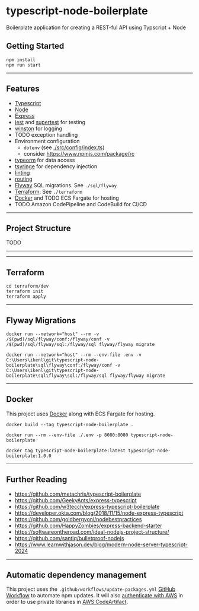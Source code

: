 # typescript-node-boilerplate

Boilerplate application for creating a REST-ful API using Typscript + Node

## Getting Started

```
npm install
npm run start
```

---

## Features

- [Typescript](https://www.typescriptlang.org/)
- [Node](https://nodejs.org/en/)
- [Express](https://expressjs.com/)
- [jest](https://jestjs.io/) and [supertest](https://github.com/visionmedia/supertest) for testing
- [winston](https://github.com/winstonjs/winston) for logging
- TODO exception handling
- Environment configuration
  - `dotenv` (see [./src/config/index.ts](./src/config/index.ts))
  - consider https://www.npmjs.com/package/rc
- [typeorm](https://typeorm.io/#/) for data access
- [tsyringe](https://github.com/microsoft/tsyringe) for dependency injection
- [linting](eslintrc.js)
- [routing](src/routes/index.ts)
- [Flyway](https://flywaydb.org/) SQL migrations. See `./sql/flyway`
- [Terraform](https://www.terraform.io/): See `./terraform`
- [Docker](https://www.docker.com/) and TODO ECS Fargate for hosting
- TODO Amazon CodePipeline and CodeBuild for CI/CD

---

## Project Structure

TODO

---

---

## Terraform

```
cd terraform/dev
terraform init
terraform apply
```

---

## Flyway Migrations

```
docker run --network="host" --rm -v /$(pwd)/sql/flyway/conf:/flyway/conf -v /$(pwd)/sql/flyway/sql:/flyway/sql flyway/flyway migrate

docker run --network="host" --rm --env-file .env -v C:\Users\ikenl\git\typescript-node-boilerplate\sql\flyway\conf:/flyway/conf -v C:\Users\ikenl\git\typescript-node-boilerplate\sql\flyway\sql:/flyway/sql flyway/flyway migrate
```

---

## Docker

This project uses [Docker](https://www.docker.com/) along with ECS Fargate for hosting.

```
docker build --tag typescript-node-boilerplate .

docker run --rm --env-file ./.env -p 8080:8080 typescript-node-boilerplate

docker tag typescript-node-boilerplate:latest typescript-node-boilerplate:1.0.0
```

---

## Further Reading

- https://github.com/metachris/typescript-boilerplate
- https://github.com/GeekyAnts/express-typescript
- https://github.com/w3tecch/express-typescript-boilerplate
- https://developer.okta.com/blog/2018/11/15/node-express-typescript
- https://github.com/goldbergyoni/nodebestpractices
- https://github.com/HappyZombies/express-backend-starter
- https://softwareontheroad.com/ideal-nodejs-project-structure/
- https://github.com/santiq/bulletproof-nodejs
- https://www.learnwithjason.dev/blog/modern-node-server-typescript-2024

---

## Automatic dependency management

This project uses the `.github/workflows/update-packages.yml` [GitHub Workflow](https://docs.github.com/en/actions/using-workflows) to automate npm updates. It will also [authenticate with AWS](https://github.com/marketplace/actions/configure-aws-credentials-action-for-github-actions) in order to use private libraries in [AWS CodeArtifact](https://docs.aws.amazon.com/codeartifact/).